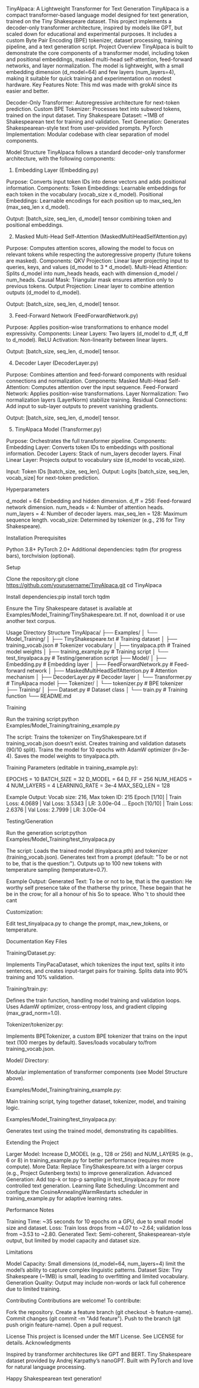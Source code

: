 TinyAlpaca: A Lightweight Transformer for Text Generation
TinyAlpaca is a compact transformer-based language model designed for text generation, trained on the Tiny Shakespeare dataset. This project implements a decoder-only transformer architecture, inspired by models like GPT, but scaled down for educational and experimental purposes. It includes a custom Byte Pair Encoding (BPE) tokenizer, dataset processing, training pipeline, and a text generation script.
Project Overview
TinyAlpaca is built to demonstrate the core components of a transformer model, including token and positional embeddings, masked multi-head self-attention, feed-forward networks, and layer normalization. The model is lightweight, with a small embedding dimension (d_model=64) and few layers (num_layers=4), making it suitable for quick training and experimentation on modest hardware.
Key Features
Note: This md was made with grokAI since its easier and better.

Decoder-Only Transformer: Autoregressive architecture for next-token prediction.
Custom BPE Tokenizer: Processes text into subword tokens, trained on the input dataset.
Tiny Shakespeare Dataset: ~1MB of Shakespearean text for training and validation.
Text Generation: Generates Shakespearean-style text from user-provided prompts.
PyTorch Implementation: Modular codebase with clear separation of model components.

Model Structure
TinyAlpaca follows a standard decoder-only transformer architecture, with the following components:
1. Embedding Layer (Embedding.py)

Purpose: Converts input token IDs into dense vectors and adds positional information.
Components:
Token Embeddings: Learnable embeddings for each token in the vocabulary (vocab_size x d_model).
Positional Embeddings: Learnable encodings for each position up to max_seq_len (max_seq_len x d_model).


Output: [batch_size, seq_len, d_model] tensor combining token and positional embeddings.

2. Masked Multi-Head Self-Attention (MaskedMultiHeadSelfAttention.py)

Purpose: Computes attention scores, allowing the model to focus on relevant tokens while respecting the autoregressive property (future tokens are masked).
Components:
QKV Projection: Linear layer projecting input to queries, keys, and values (d_model to 3 * d_model).
Multi-Head Attention: Splits d_model into num_heads heads, each with dimension d_model / num_heads.
Causal Mask: Triangular mask ensures attention only to previous tokens.
Output Projection: Linear layer to combine attention outputs (d_model to d_model).


Output: [batch_size, seq_len, d_model] tensor.

3. Feed-Forward Network (FeedForwardNetwork.py)

Purpose: Applies position-wise transformations to enhance model expressivity.
Components:
Linear Layers: Two layers (d_model to d_ff, d_ff to d_model).
ReLU Activation: Non-linearity between linear layers.


Output: [batch_size, seq_len, d_model] tensor.

4. Decoder Layer (DecoderLayer.py)

Purpose: Combines attention and feed-forward components with residual connections and normalization.
Components:
Masked Multi-Head Self-Attention: Computes attention over the input sequence.
Feed-Forward Network: Applies position-wise transformations.
Layer Normalization: Two normalization layers (LayerNorm) stabilize training.
Residual Connections: Add input to sub-layer outputs to prevent vanishing gradients.


Output: [batch_size, seq_len, d_model] tensor.

5. TinyAlpaca Model (Transformer.py)

Purpose: Orchestrates the full transformer pipeline.
Components:
Embedding Layer: Converts token IDs to embeddings with positional information.
Decoder Layers: Stack of num_layers decoder layers.
Final Linear Layer: Projects output to vocabulary size (d_model to vocab_size).


Input: Token IDs [batch_size, seq_len].
Output: Logits [batch_size, seq_len, vocab_size] for next-token prediction.

Hyperparameters

d_model = 64: Embedding and hidden dimension.
d_ff = 256: Feed-forward network dimension.
num_heads = 4: Number of attention heads.
num_layers = 4: Number of decoder layers.
max_seq_len = 128: Maximum sequence length.
vocab_size: Determined by tokenizer (e.g., 216 for Tiny Shakespeare).

Installation
Prerequisites

Python 3.8+
PyTorch 2.0+
Additional dependencies: tqdm (for progress bars), torchvision (optional).

Setup

Clone the repository:git clone https://github.com/yourusername/TinyAlpaca.git
cd TinyAlpaca


Install dependencies:pip install torch tqdm


Ensure the Tiny Shakespeare dataset is available at Examples/Model_Training/TinyShakespeare.txt. If not, download it or use another text corpus.

Usage
Directory Structure
TinyAlpaca/
├── Examples/
│   └── Model_Training/
│       ├── TinyShakespeare.txt      # Training dataset
│       ├── training_vocab.json      # Tokenizer vocabulary
│       ├── tinyalpaca.pth          # Trained model weights
│       ├── training_example.py      # Training script
│       └── test_tinyalpaca.py       # Testing/generation script
├── Model/
│   ├── Embedding.py                 # Embedding layer
│   ├── FeedForwardNetwork.py        # Feed-forward network
│   ├── MaskedMultiHeadSelfAttention.py # Attention mechanism
│   ├── DecoderLayer.py              # Decoder layer
│   └── Transformer.py               # TinyAlpaca model
├── Tokenizer/
│   └── tokenizer.py                 # BPE tokenizer
├── Training/
│   ├── Dataset.py                   # Dataset class
│   └── train.py                     # Training function
└── README.md

Training

Run the training script:python Examples/Model_Training/training_example.py


The script:
Trains the tokenizer on TinyShakespeare.txt if training_vocab.json doesn’t exist.
Creates training and validation datasets (90/10 split).
Trains the model for 10 epochs with AdamW optimizer (lr=3e-4).
Saves the model weights to tinyalpaca.pth.



Training Parameters (editable in training_example.py):

EPOCHS = 10
BATCH_SIZE = 32
D_MODEL = 64
D_FF = 256
NUM_HEADS = 4
NUM_LAYERS = 4
LEARNING_RATE = 3e-4
MAX_SEQ_LEN = 128

Example Output:
Vocab size: 216, Max token ID: 215
Epoch [1/10] | Train Loss: 4.0689 | Val Loss: 3.5343 | LR: 3.00e-04
...
Epoch [10/10] | Train Loss: 2.6376 | Val Loss: 2.7999 | LR: 3.00e-04

Testing/Generation

Run the generation script:python Examples/Model_Training/test_tinyalpaca.py


The script:
Loads the trained model (tinyalpaca.pth) and tokenizer (training_vocab.json).
Generates text from a prompt (default: "To be or not to be, that is the question:").
Outputs up to 100 new tokens with temperature sampling (temperature=0.7).



Example Output:
Generated Text:
To be or not to be, that is the question:
He worthy self presence take of the thatherse thy prince,
These begain that he be in the crow; for all a honour of his
So to speace. Who 't to should thee cant

Customization:

Edit test_tinyalpaca.py to change the prompt, max_new_tokens, or temperature.

Documentation
Key Files

Training/Dataset.py:

Implements TinyPacaDataset, which tokenizes the input text, splits it into sentences, and creates input-target pairs for training.
Splits data into 90% training and 10% validation.


Training/train.py:

Defines the train function, handling model training and validation loops.
Uses AdamW optimizer, cross-entropy loss, and gradient clipping (max_grad_norm=1.0).


Tokenizer/tokenizer.py:

Implements BPETokenizer, a custom BPE tokenizer that trains on the input text (100 merges by default).
Saves/loads vocabulary to/from training_vocab.json.


Model/ Directory:

Modular implementation of transformer components (see Model Structure above).


Examples/Model_Training/training_example.py:

Main training script, tying together dataset, tokenizer, model, and training logic.


Examples/Model_Training/test_tinyalpaca.py:

Generates text using the trained model, demonstrating its capabilities.



Extending the Project

Larger Model: Increase D_MODEL (e.g., 128 or 256) and NUM_LAYERS (e.g., 6 or 8) in training_example.py for better performance (requires more compute).
More Data: Replace TinyShakespeare.txt with a larger corpus (e.g., Project Gutenberg texts) to improve generalization.
Advanced Generation: Add top-k or top-p sampling in test_tinyalpaca.py for more controlled text generation.
Learning Rate Scheduling: Uncomment and configure the CosineAnnealingWarmRestarts scheduler in training_example.py for adaptive learning rates.

Performance Notes

Training Time: ~35 seconds for 10 epochs on a GPU, due to small model size and dataset.
Loss: Train loss drops from ~4.07 to ~2.64; validation loss from ~3.53 to ~2.80.
Generated Text: Semi-coherent, Shakespearean-style output, but limited by model capacity and dataset size.

Limitations

Model Capacity: Small dimensions (d_model=64, num_layers=4) limit the model’s ability to capture complex linguistic patterns.
Dataset Size: Tiny Shakespeare (~1MB) is small, leading to overfitting and limited vocabulary.
Generation Quality: Output may include non-words or lack full coherence due to limited training.

Contributing
Contributions are welcome! To contribute:

Fork the repository.
Create a feature branch (git checkout -b feature-name).
Commit changes (git commit -m "Add feature").
Push to the branch (git push origin feature-name).
Open a pull request.

License
This project is licensed under the MIT License. See LICENSE for details.
Acknowledgments

Inspired by transformer architectures like GPT and BERT.
Tiny Shakespeare dataset provided by Andrej Karpathy’s nanoGPT.
Built with PyTorch and love for natural language processing.


Happy Shakespearean text generation!
